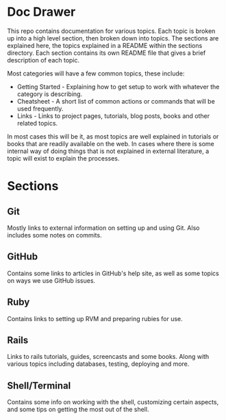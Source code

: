 
Doc Drawer
=========

This repo contains documentation for various topics. Each topic is broken up into a high level section, then broken down into topics. The sections are explained here, the topics explained in a README within the sections directory. Each section contains its own README file that gives a brief description of each topic.

Most categories will have a few common topics, these include:
* Getting Started - Explaining how to get setup to work with whatever the category is describing.
* Cheatsheet - A short list of common actions or commands that will be used frequently.
* Links - Links to project pages, tutorials, blog posts, books and other related topics.

In most cases this will be it, as most topics are well explained in tutorials or books that are readily available on the web. In cases where there is some internal way of doing things that is not explained in external literature, a topic will exist to explain the processes. 


Sections
========

Git
-------

Mostly links to external information on setting up and using Git. Also includes some notes on commits.

GitHub
------

Contains some links to articles in GitHub's help site, as well as some topics on ways we use GitHub issues.

Ruby
-------

Contains links to setting up RVM and preparing rubies for use.

Rails
-------

Links to rails tutorials, guides, screencasts and some books. Along with various topics including databases, testing, deploying and more.

Shell/Terminal
-------

Contains some info on working with the shell, customizing certain aspects, and some tips on getting the most out of the shell.

